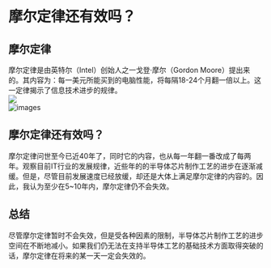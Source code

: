 # 摩尔定律还有效吗？
## 摩尔定律
摩尔定律是由英特尔（Intel）创始人之一戈登·摩尔（Gordon Moore）提出来的。其内容为：每一美元所能买到的电脑性能，将每隔18-24个月翻一倍以上。这一定律揭示了信息技术进步的规律。  
![](https://baike.baidu.com/pic/%E6%91%A9%E5%B0%94%E5%AE%9A%E5%BE%8B/350634/0/3b87e950352ac65c6682bb4ef9f2b21193138a0c?fr=lemma&ct)  
![images](http://image.baidu.com/search/detail?ct=503316480&z=undefined&tn=baiduimagedetail&ipn=d&word=%E6%91%A9%E5%B0%94%E5%AE%9A%E5%BE%8B%E5%A4%B1%E6%95%88&step_word=&ie=utf-8&in=&cl=2&lm=-1&st=undefined&cs=2410617518,3560932236&os=590564696,2156878347&simid=0,0&pn=6&rn=1&di=114765029830&ln=1902&fr=&fmq=1541032559131_R&fm=&ic=undefined&s=undefined&se=&sme=&tab=0&width=undefined&height=undefined&face=undefined&is=0,0&istype=0&ist=&jit=&bdtype=0&spn=0&pi=0&gsm=0&objurl=http%3A%2F%2Fb.36krcnd.com%2Fnil_class%2F1e0bd7a3-0f89-4e6c-baa0-6cf3aba10e37%2F640.jpg%2521heading&rpstart=0&rpnum=0&adpicid=0)
## 摩尔定律还有效吗？
摩尔定律问世至今已近40年了，同时它的内容，也从每一年翻一番改成了每两年。观察目前IT行业的发展规律，近些年的的半导体芯片制作工艺的进步在逐渐减缓。但是，尽管目前发展速度已经放缓，却还是大体上满足摩尔定律的内容的。因此，我认为至少在5~10年内，摩尔定律仍不会失效。
## 总结
尽管摩尔定律暂时不会失效，但是受各种因素的限制，半导体芯片制作工艺的进步空间在不断地减小。如果我们仍无法在支持半导体工艺的基础技术方面取得突破的话，摩尔定律在将来的某一天一定会失效的。
